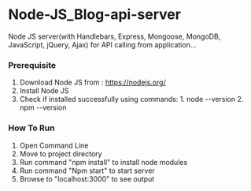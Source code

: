 # Node-JS_Blog-api-server
Node JS server(with Handlebars, Express, Mongoose, MongoDB, JavaScript, jQuery, Ajax) for API calling from application...


### Prerequisite

1. Download Node JS from : https://nodejs.org/
2. Install Node JS
3. Check if installed successfully using commands: 1. node --version
                                                   2. npm --version


### How To Run

1. Open Command Line
2. Move to project directory
3. Run command "npm install" to install node modules
4. Run command "Npm start" to start server
5. Browse to "localhost:3000" to see output
